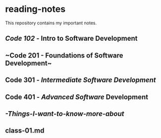 # reading-notes

This repository contains my important notes.

## *Code 102* - Intro to Software Development

## ~Code 201 - Foundations of Software Development~

## Code 301 - *Intermediate Software Development*

## Code 401 - ***Advanced Software*** Development

## _-Things-I-want-to-know-more-about_

## class-01.md
